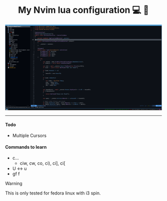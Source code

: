 <div align="center">
  <h1>My Nvim lua configuration 💻 📄</h1>
  <img src="img/nvim.png" alt="Nvim">
</div>

---
#### Todo
- Multiple Cursors
 
#### Commands to learn
- c...
    - ciw, cw, co, ci), ci], ci[
- U <-> u
- gf <C-w>f
> [!WARNING]
> This is only tested for fedora linux with i3 spin.
